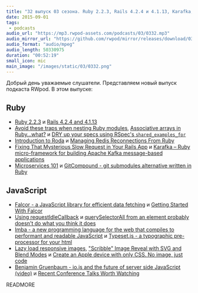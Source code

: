 ```yaml
---
title: "32 выпуск 03 сезона. Ruby 2.2.3, Rails 4.2.4 и 4.1.13, Karafka, Falcor, requestIdleCallback, Imba, Type­set.js и прочее"
date: 2015-09-01
tags:
 - podcasts
audio_url: "https://mp3.rwpod-assets.com/podcasts/03/0332.mp3"
audio_mirror_url: "https://github.com/rwpod/mirror/releases/download/03.32/0332.mp3"
audio_format: "audio/mpeg"
audio_length: 50330975
duration: "00:52:19"
small_icon: mic
main_image: "/images/static/03/0332.png"
---
```


Добрый день уважаемые слушатели. Представляем новый выпуск подкаста RWpod. В этом выпуске:

## Ruby

 - [Ruby 2.2.3](https://www.ruby-lang.org/en/news/2015/08/18/ruby-2-2-3-released/) и [Rails 4.2.4 and 4.1.13](http://weblog.rubyonrails.org/2015/8/24/Rails-4-2-4-and-4-1-13-have-been-released/)
 - [Avoid these traps when nesting Ruby modules](http://blog.honeybadger.io/avoid-these-traps-when-nesting-ruby-modules/), [Associative arrays in Ruby…what?](http://blog.honeybadger.io/associative-arrays-in-ruby-what/) и [DRY up your specs using RSpec's `shared_examples_for`](https://niallburkley.com/blog/rspecs-shared_examples_for/)
 - [Introduction to Roda](http://twin.github.io/introduction-to-roda/) и [Managing Redis Reconnections From Ruby](http://sorentwo.com/2015/08/25/managing-redis-reconnections-from-ruby.html)
 - [Fixing That Mysterious Slow Request in Your Rails App](http://blog.skylight.io/fixing-the-mysterious-slow-request/) и [Karafka – Ruby micro-framework for building Apache Kafka message-based applications](http://dev.mensfeld.pl/2015/08/karafka-ruby-micro-framework-for-building-apache-kafka-message-based-applications/)
 - [Microservices 101](http://bits.citrusbyte.com/microservices/) и [GitCompound - git submodules alternative written in Ruby](https://github.com/grzesiek/git_compound)

## JavaScript

 - [Falcor - a JavaScript library for efficient data fetching](http://netflix.github.io/falcor/) и [Getting Started With Falcor](https://auth0.com/blog/2015/08/28/getting-started-with-falcor/)
 - [Using requestIdleCallback](https://developers.google.com/web/updates/2015/08/27/using-requestidlecallback) и [querySelectorAll from an element probably doesn't do what you think it does](https://www.lvh.io/posts/queryselectorall-from-an-element-probably-doesnt-do-what-you-think-it-does.html)
 - [Imba - a new programming language for the web that compiles to performant and readable JavaScript](http://imba.io/) и [Type­set.js - a ty­po­graphic pre-proces­sor for your html](https://blot.im/typeset/)
 - [Lazy load responsive images](http://ivopetkov.com/b/lazy-load-responsive-images/), ["Scribble" Image Reveal with SVG and Blend Modes](http://thenewcode.com/1062/Scribble-Image-Reveal-with-SVG-and-Blend-Modes) и [Create an Apple device with only CSS. No image, just code](http://purecssapple.com/)
 - [Benjamin Gruenbaum - io.js and the future of server side JavaScript (video)](https://www.youtube.com/watch?v=LGpmUyFnyuQ) и [Recent Conference Talks Worth Watching](https://css-tricks.com/recent-conference-talks-worth-watching/)

READMORE

